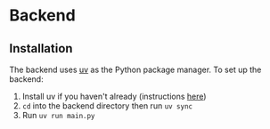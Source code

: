 # Backend

## Installation

The backend uses [uv](https://github.com/astral-sh/uv) as the Python package manager. To set up the backend:

1. Install uv if you haven't already (instructions [here](https://github.com/astral-sh/uv?tab=readme-ov-file#installation))
2. `cd` into the backend directory then run `uv sync`
3. Run `uv run main.py`
